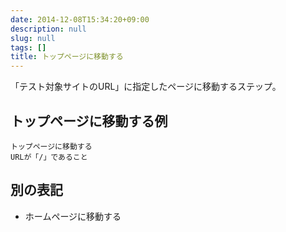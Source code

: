 ```yaml
---
date: 2014-12-08T15:34:20+09:00
description: null
slug: null
tags: []
title: トップページに移動する
---
```


「テスト対象サイトのURL」に指定したページに移動するステップ。

## トップページに移動する例

```
トップページに移動する
URLが「/」であること
```

## 別の表記

* ホームページに移動する
